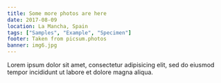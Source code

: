 ```yaml
---
title: Some more photos are here
date: 2017-08-09
location: La Mancha, Spain
tags: ["Samples", "Example", "Specimen"]
footer: Taken from picsum.photos
banner: img6.jpg
---
```

Lorem ipsum dolor sit amet, consectetur adipisicing elit, sed do eiusmod
tempor incididunt ut labore et dolore magna aliqua.
<!--more-->